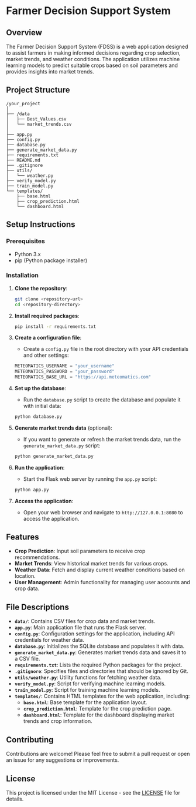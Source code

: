 # Farmer Decision Support System

## Overview

The Farmer Decision Support System (FDSS) is a web application designed to assist farmers in making informed decisions regarding crop selection, market trends, and weather conditions. The application utilizes machine learning models to predict suitable crops based on soil parameters and provides insights into market trends.

## Project Structure

```
/your_project
│
├── /data
│   ├── Best_Values.csv
│   └── market_trends.csv
│
├── app.py
├── config.py
├── database.py
├── generate_market_data.py
├── requirements.txt
├── README.md
├── .gitignore
├── utils/
│   └── weather.py
├── verify_model.py
├── train_model.py
└── templates/
    ├── base.html
    ├── crop_prediction.html
    └── dashboard.html
```

## Setup Instructions

### Prerequisites

- Python 3.x
- pip (Python package installer)

### Installation

1. **Clone the repository**:
   ```bash
   git clone <repository-url>
   cd <repository-directory>
   ```

2. **Install required packages**:
   ```bash
   pip install -r requirements.txt
   ```

3. **Create a configuration file**:
   - Create a `config.py` file in the root directory with your API credentials and other settings:
   ```python
   METEOMATICS_USERNAME = "your_username"
   METEOMATICS_PASSWORD = "your_password"
   METEOMATICS_BASE_URL = "https://api.meteomatics.com"
   ```

4. **Set up the database**:
   - Run the `database.py` script to create the database and populate it with initial data:
   ```bash
   python database.py
   ```

5. **Generate market trends data** (optional):
   - If you want to generate or refresh the market trends data, run the `generate_market_data.py` script:
   ```bash
   python generate_market_data.py
   ```

6. **Run the application**:
   - Start the Flask web server by running the `app.py` script:
   ```bash
   python app.py
   ```

7. **Access the application**:
   - Open your web browser and navigate to `http://127.0.0.1:8080` to access the application.

## Features

- **Crop Prediction**: Input soil parameters to receive crop recommendations.
- **Market Trends**: View historical market trends for various crops.
- **Weather Data**: Fetch and display current weather conditions based on location.
- **User Management**: Admin functionality for managing user accounts and crop data.

## File Descriptions

- **`data/`**: Contains CSV files for crop data and market trends.
- **`app.py`**: Main application file that runs the Flask server.
- **`config.py`**: Configuration settings for the application, including API credentials for weather data.
- **`database.py`**: Initializes the SQLite database and populates it with data.
- **`generate_market_data.py`**: Generates market trends data and saves it to a CSV file.
- **`requirements.txt`**: Lists the required Python packages for the project.
- **`.gitignore`**: Specifies files and directories that should be ignored by Git.
- **`utils/weather.py`**: Utility functions for fetching weather data.
- **`verify_model.py`**: Script for verifying machine learning models.
- **`train_model.py`**: Script for training machine learning models.
- **`templates/`**: Contains HTML templates for the web application, including:
  - **`base.html`**: Base template for the application layout.
  - **`crop_prediction.html`**: Template for the crop prediction page.
  - **`dashboard.html`**: Template for the dashboard displaying market trends and crop information.

## Contributing

Contributions are welcome! Please feel free to submit a pull request or open an issue for any suggestions or improvements.

## License

This project is licensed under the MIT License - see the [LICENSE](LICENSE) file for details.

